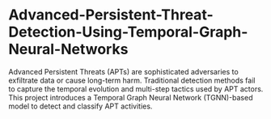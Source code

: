 # Advanced-Persistent-Threat-Detection-Using-Temporal-Graph-Neural-Networks
Advanced Persistent Threats (APTs) are sophisticated adversaries to exfiltrate data or cause long-term harm. Traditional detection methods fail to capture the temporal evolution and multi-step tactics used by APT actors.  This project introduces a Temporal Graph Neural Network (TGNN)-based model to detect and classify APT activities. 
